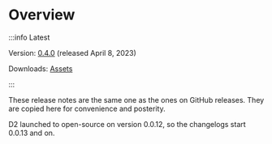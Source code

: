 # Overview

:::info Latest

Version: [0.4.0](/releases/0.4.0) (released April 8, 2023)

Downloads: [Assets](https://github.com/terrastruct/d2/releases/tag/v0.4.0)

:::

These release notes are the same one as the ones on GitHub releases. They are copied here
for convenience and posterity.

D2 launched to open-source on version 0.0.12, so the changelogs start 0.0.13 and on.
